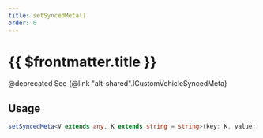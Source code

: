 ```yaml
---
title: setSyncedMeta()
order: 0
---
```


# {{ $frontmatter.title }}

@deprecated See {@link "alt-shared".ICustomVehicleSyncedMeta} 

## Usage

```ts
setSyncedMeta<V extends any, K extends string = string>(key: K, value: shared.InterfaceValueByKey<shared.ICustomVehicleSyncedMeta, K, V>): void;
```
